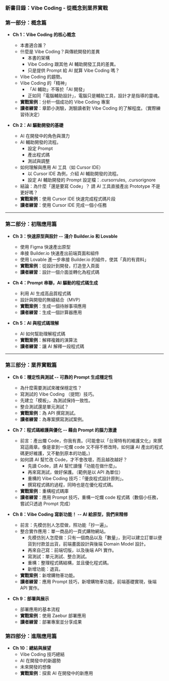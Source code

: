 ### **新書目錄：Vibe Coding - 從概念到業界實戰**

### **第一部分：概念篇**

- **Ch 1：Vibe Coding 的核心概念**
    - 本書適合誰？
    - 什麼是 Vibe Coding？與傳統開發的差異
      - 本書的架構
      - Vibe Coding 跟其他 AI 輔助開發工具的差異。
      - 只是提供 Prompt 給 AI 就算 Vibe Coding 嗎？
    - Vibe Coding 的趨勢。
    - Vibe Coding 的「精神」
      - 「AI 輔助」不等於「AI 開發」
      - 正如同「電腦輔助設計」，電腦只是輔助工具，設計才是指導的靈魂。
    - **實戰案例**：分析一個成功的 Vibe Coding 專案
    - **讀者練習**：章節小測驗，測驗讀者對 Vibe Coding 的了解程度。（實際練習待決定）

- **Ch 2：AI 驅動開發的基礎**
    - AI 在開發中的角色與潛力
    - AI 輔助開發的流程。
      - 設定 Prompt
      - 產出程式碼
      - 測試與調整
    - 如何理解與應用 AI 工具（如 Cursor IDE）
        - 以 Cursor IDE 為例，介紹 AI 輔助開發的流程。
        - 設定 AI 輔助開發的 Prompt 設定檔：.cursorrules, .cursorignore
    - 結論：為什麼「還是要寫 Code」？ 請 AI 工具直接產出 Prototype 不是更好嗎？
    - **實戰案例**：使用 Cursor IDE 快速完成程式碼片段
    - **讀者練習**：使用 Cursor IDE 完成一個小任務

---

### **第二部分：初階應用篇**

- **Ch 3：快速原型與設計 -- 淺介 Builder.io 和 Lovable**
    - 使用 Figma 快速產出原型
    - 串接 Builder.io 快速產出前端頁面和組件
    - 使用 Lovable 進一步串接 Builder.io 的組件，使其「真的有資料」
    - **實戰案例**：從設計到開發，打造登入頁面
    - **讀者練習**：設計一個介面並轉化為程式碼

- **Ch 4：Prompt 串聯，AI 驅動的程式碼生成**
    - 利用 AI 生成高品質程式碼
    - 設計與開發的無縫結合（MVP）
    - **實戰案例**：生成一個待辦事項應用
    - **讀者練習**：生成一個計算器應用

- **Ch 5：AI 與程式碼理解**
    - AI 如何幫助理解程式碼
    - **實戰案例**：解釋複雜的演算法
    - **讀者練習**：讓 AI 解釋一段程式碼

---

### **第三部分：業界實戰篇**

- **Ch 6：穩定性與測試 -- 可靠的 Prompt 生成穩定性**
    - 為什麼需要測試來確保穩定性？
    - 寫測試的 Vibe Coding （提問）技巧。
    - 先建立「模板」，為測試保持一致性。
    - 整合測試還是單元測試？
    - **實戰案例**：為 API 撰寫測試。
    - **讀者練習**：為專案撰寫測試案例。

- **Ch 7：程式碼維護與優化 -- 藉由 Prompt 的腦力激盪**
    - 前言：產出爛 Code，你我有責。(可能會以「台灣特有的維護文化」來撰寫這兩章。像是拿到一坨爛 code 又不得不修改時，如何讓 AI 產出的程式碼更好維護，又不動到原本的功能。)
    - 如何請 AI 幫忙改 Code，才不會改壞，而且越改越好？
      - 先讀 Code，請 AI 幫忙讀懂「功能在做什麼」。
      - 再來寫測試，做好保護。（範例是以 API 為單位）
      - 重構的 Vibe Coding 技巧：「優良程式設計原則」。
      - 撰寫程式碼的過程，同時也是在優化程式碼。
    - **實戰案例**：重構程式碼庫
    - **讀者練習**：應用 Prompt 技巧，重構一坨爛 code 程式碼（數個小任務，嘗試只透過 Prompt 完成）

- **Ch 8：Vibe Coding 寫新功能！ -- AI 給原型，我們來精修**
    - 前言：先模仿別人怎麼做，照功能「抄一遍」。
    - 整合實作應用：單一商品的一頁式購物網站。
      - 先模仿別人怎麼做：只有一個商品以及「數量」，到可以建立訂單以便貨到付款並出貨，前端畫面設計與後端 Domain Model 設計。
      - 再來自己寫：前端切版，以及後端 API 實作。
      - 寫測試：單元測試、整合測試。
      - 重構：整理程式碼結構，並且優化程式碼。
      - 新增功能：退貨。
    - **實戰案例**：新增購物車功能。
    - **讀者練習**：應用 Prompt 技巧，新增購物車功能，前端基礎實現，後端 API 實作。

- **Ch 9：部署與展示**
    - 部署應用的基本流程
    - **實戰案例**：使用 Zaebur 部署應用
    - **讀者練習**：部署專案並分享成果

### **第四部分：進階應用篇**

- **Ch 10：總結與展望**
    - Vibe Coding 技巧總結
    - AI 在開發中的新趨勢
    - 未來開發的想像
    - **實戰案例**：探索 AI 在開發中的新應用
